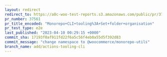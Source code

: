 ```yaml
---
layout: redirect
redirect_to: https://a8c-woo-test-reports.s3.amazonaws.com/public/pr/37561/e2e/index.html
pr_number: 37561
pr_title_encoded: "Monorepo+CLI+tooling%3A+Set+folder+organisation"
pr_test_type: e2e
last_published: "2023-04-10 00:29:15 +0000"
commit_sha: 17193f0af911fd22f6a5c56f4eb0a55d5f392d83
commit_message: "change namespace to @woocommerce/monorepo-utils"
branch_name: add/actions-tooling-cli
---
```

